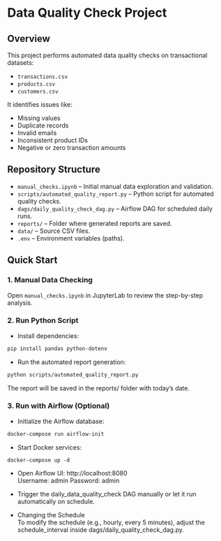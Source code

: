 # Data Quality Check Project

## Overview
This project performs automated data quality checks on transactional datasets:
- `transactions.csv`
- `products.csv`
- `customers.csv`

It identifies issues like:
- Missing values
- Duplicate records
- Invalid emails
- Inconsistent product IDs
- Negative or zero transaction amounts

## Repository Structure
- `manual_checks.ipynb` – Initial manual data exploration and validation.
- `scripts/automated_quality_report.py` – Python script for automated quality checks.
- `dags/daily_quality_check_dag.py` – Airflow DAG for scheduled daily runs.
- `reports/` – Folder where generated reports are saved.
- `data/` – Source CSV files.
- `.env` – Environment variables (paths).

## Quick Start

### 1. Manual Data Checking  
Open `manual_checks.ipynb` in JupyterLab to review the step-by-step analysis.

### 2. Run Python Script
- Install dependencies:  
```bash
pip install pandas python-dotenv
```
- Run the automated report generation:  
```bash
python scripts/automated_quality_report.py
```
The report will be saved in the reports/ folder with today’s date.

### 3. Run with Airflow (Optional)  
- Initialize the Airflow database:  
```bash
docker-compose run airflow-init
```
- Start Docker services:
```
docker-compose up -d
```
- Open Airflow UI: http://localhost:8080  
Username: admin
Password: admin
  
- Trigger the daily_data_quality_check DAG manually or let it run automatically on schedule.
  
- Changing the Schedule  
To modify the schedule (e.g., hourly, every 5 minutes), adjust the schedule_interval inside dags/daily_quality_check_dag.py.

